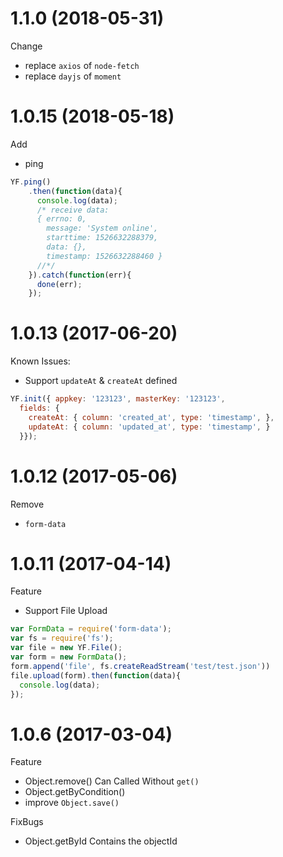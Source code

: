 # 1.1.0 (2018-05-31)

Change
- replace `axios` of `node-fetch` 
- replace `dayjs` of `moment`

# 1.0.15 (2018-05-18)
Add 
- ping
```javascript
YF.ping()
    .then(function(data){
      console.log(data);
      /* receive data:
      { errno: 0,
        message: 'System online',
        starttime: 1526632288379,
        data: {},
        timestamp: 1526632288460 }
      //*/
    }).catch(function(err){
      done(err);
    });
```


# 1.0.13 (2017-06-20)

Known Issues:

- Support `updateAt` & `createAt` defined
```javascript
YF.init({ appkey: '123123', masterKey: '123123', 
  fields: {
    createAt: { column: 'created_at', type: 'timestamp', },
    updateAt: { column: 'updated_at', type: 'timestamp', }
  }});
```

# 1.0.12 (2017-05-06)

Remove

- `form-data` 

# 1.0.11 (2017-04-14)

Feature

- Support File Upload
```javascript
var FormData = require('form-data');
var fs = require('fs');
var file = new YF.File();
var form = new FormData();
form.append('file', fs.createReadStream('test/test.json'))
file.upload(form).then(function(data){
  console.log(data);
});

```

# 1.0.6 (2017-03-04)

Feature

- Object.remove() Can Called Without `get()`
- Object.getByCondition()
- improve `Object.save() `

FixBugs

- Object.getById Contains the objectId